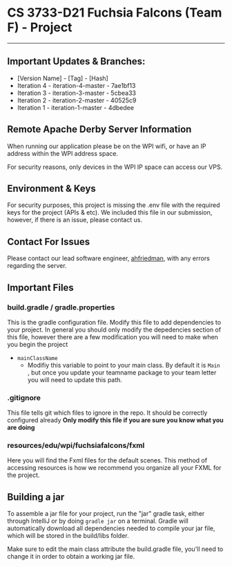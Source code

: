 # CS 3733-D21 Fuchsia Falcons (Team F) - Project

----------
## Important Updates & Branches:
* [Version Name] - [Tag] - [Hash]
* Iteration 4 - iteration-4-master - 7ae1bf13
* Iteration 3 - iteration-3-master - 5cbea33 
* Iteration 2 - iteration-2-master - 40525c9
* Iteration 1 - iteration-1-master - 4dbedee

## Remote Apache Derby Server Information

When running our application please be on the WPI wifi, or have an IP address within the WPI address space.

For security reasons, only devices in the WPI IP space can access our VPS.

## Environment & Keys

For security purposes, this project is missing the .env file with the required keys for the project (APIs & etc). We included this file in our submission, however, if there is an issue, please contact us. 

## Contact For Issues

Please contact our lead software engineer, [ahfriedman](https://github.com/ahfriedman), with any errors regarding the server.


## Important Files
### build.gradle / gradle.properties
This is the gradle configuration file. Modify this file to add dependencies to your project. In
 general you should only modify the depedencies section of this file, however there are a few
  modification you will need to make when you begin the project
  
  - `mainClassName`
    - Modifiy this variable to point to your main class. By default it is `Main
    `, but once you update your teamname package to your team letter you will need to update this
     path.



### .gitignore
This file tells git which files to ignore in the repo. It should be correctly configured already
**Only modify this file if you are sure you know what you are doing**


### resources/edu/wpi/fuchsiafalcons/fxml
Here you will find the Fxml files for the default scenes. This method of accessing resources is how we recommend you organize all your FXML for the project.

## Building a jar
To assemble a jar file for your project, run the "jar" gradle task, either through IntelliJ or by doing
`gradle jar` on a terminal. Gradle will automatically download all dependencies needed to compile your jar file,
which will be stored in the build/libs folder.

Make sure to edit the main class attribute the build.gradle file, you'll need to change it in order to obtain
a working jar file.





